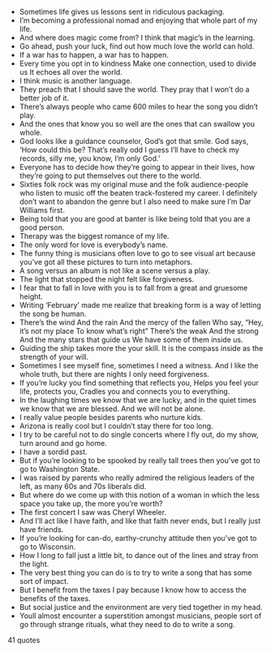  - Sometimes life gives us lessons sent in ridiculous packaging.
 - I’m becoming a professional nomad and enjoying that whole part of my life.
 - And where does magic come from? I think that magic’s in the learning.
 - Go ahead, push your luck, find out how much love the world can hold.
 - If a war has to happen, a war has to happen.
 - Every time you opt in to kindness Make one connection, used to divide us It echoes all over the world.
 - I think music is another language.
 - They preach that I should save the world. They pray that I won’t do a better job of it.
 - There’s always people who came 600 miles to hear the song you didn’t play.
 - And the ones that know you so well are the ones that can swallow you whole.
 - God looks like a guidance counselor, God’s got that smile. God says, ‘How could this be? That’s really odd I guess I’ll have to check my records, silly me, you know, I’m only God.’
 - Everyone has to decide how they’re going to appear in their lives, how they’re going to put themselves out there to the world.
 - Sixties folk rock was my original muse and the folk audience-people who listen to music off the beaten track-fostered my career. I definitely don’t want to abandon the genre but I also need to make sure I’m Dar Williams first.
 - Being told that you are good at banter is like being told that you are a good person.
 - Therapy was the biggest romance of my life.
 - The only word for love is everybody’s name.
 - The funny thing is musicians often love to go to see visual art because you’ve got all these pictures to turn into metaphors.
 - A song versus an album is not like a scene versus a play.
 - The light that stopped the night felt like forgiveness.
 - I fear that to fall in love with you is to fall from a great and gruesome height.
 - Writing ‘February’ made me realize that breaking form is a way of letting the song be human.
 - There’s the wind And the rain And the mercy of the fallen Who say, “Hey, it’s not my place To know what’s right” There’s the weak And the strong And the many stars that guide us We have some of them inside us.
 - Guiding the ship takes more the your skill. It is the compass inside as the strength of your will.
 - Sometimes I see myself fine, sometimes I need a witness. And I like the whole truth, but there are nights I only need forgiveness.
 - If you’re lucky you find something that reflects you, Helps you feel your life, protects you, Cradles you and connects you to everything.
 - In the laughing times we know that we are lucky, and in the quiet times we know that we are blessed. And we will not be alone.
 - I really value people besides parents who nurture kids.
 - Arizona is really cool but I couldn’t stay there for too long.
 - I try to be careful not to do single concerts where I fly out, do my show, turn around and go home.
 - I have a sordid past.
 - But if you’re looking to be spooked by really tall trees then you’ve got to go to Washington State.
 - I was raised by parents who really admired the religious leaders of the left, as many 60s and 70s liberals did.
 - But where do we come up with this notion of a woman in which the less space you take up, the more you’re worth?
 - The first concert I saw was Cheryl Wheeler.
 - And I’ll act like I have faith, and like that faith never ends, but I really just have friends.
 - If you’re looking for can-do, earthy-crunchy attitude then you’ve got to go to Wisconsin.
 - How I long to fall just a little bit, to dance out of the lines and stray from the light.
 - The very best thing you can do is to try to write a song that has some sort of impact.
 - But I benefit from the taxes I pay because I know how to access the benefits of the taxes.
 - But social justice and the environment are very tied together in my head.
 - Youll almost encounter a superstition amongst musicians, people sort of go through strange rituals, what they need to do to write a song.

41 quotes